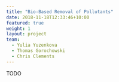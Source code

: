 ```yaml
---
title: "Bio-Based Removal of Pollutants"
date: 2018-11-18T12:33:46+10:00
featured: true
weight: 1
layout: project
team:
  - Yulia Yuzenkova
  - Thomas Gorochowski
  - Chris Clements
---
```


TODO

